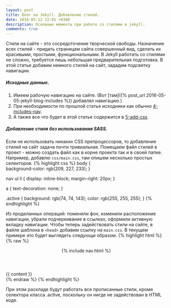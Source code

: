 ```yaml
---
layout: post
title: Блог на Jekyll. Добавление стилей.
date: 2016-05-12 12:01 +0300
description: Основные моменты при работе со стилями в jekyll.
comments: true
---
```


Стили на сайте - это сосредоточение творческой свободы. Назначение всех стилей - придать страницам сайта совершенный вид, сделать их красивыми, простыми, функциональными. В Jekyll работать со стилями не сложно, требуется лишь небольшая предварительная подготовка. В этой статье добавим немного стилей на сайт, зададим подсветку навигации.

##### Исходные данные.

1. Имеем рабочую навигацию на сайте. (Вот [там]({% post_url 2016-05-05-jekyll-blog-includes %}) добавлял навигацию.)
2. При необходимости по прошлой статье исходники как обычно [4-includes-nav](https://github.com/kiviok/jekyllcosmo/tree/master/4-includes-nav).
3. А также все что будет в этой статье содержится в [5-add-css](https://github.com/kiviok/jekyllcosmo/tree/master/5-add-css).

##### Добавление стиля без использования SASS.

Если не использовать никаких CSS препроцессоров, то добавление стилей на сайт задача почти тривиальная. Помещаем файл стилей в проект - можно создать файл как в корне проекта так и в своей папке. Например, добавлю `css/main.css`, там опишем несколько простых селекторов.
{% highlight css %}
body {  
  background-color: rgb(209, 227, 233);
}

nav ul li {
  display: inline-block;
  margin-right: 20px;
}

a {
  text-decoration: none;
}

.active {
  background: rgb(74, 74, 143);
  color: rgb(255, 255, 255);
}
{% endhighlight %}

Из проделанных операций: поменяли фон, изменили расположение навигации, убрали подчеркивание в ссылках, оформили активную вкладку навигации.
Чтобы теперь задействовать стили на сайте, в файле шаблона в `<head>` добавим ссылку на `main.css`. В текущем примере это будет выглядеть следующи образом.
{% highlight html %}
{% raw %}
<!-- default.html -->
<!DOCTYPE html>
<html lang="ru">
<head>
  <meta charset="UTF-8">
  <title>Jekyll блог</title>
  <link rel="stylesheet" href="/css/main.css">
</head>
<body>
  <header>
    {% include nav.html %}
  </header>
  <main>
    {{ content }}
  </main>
</body>
</html>
{% endraw %}
{% endhighlight %}

При этом раскладе будут работать все прописанные стили, кроме селектора класса .active, поскольку он нигде не задействован в HTML коде.
